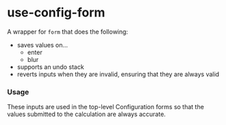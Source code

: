 # use-config-form

A wrapper for `form` that does the following:

- saves values on...
  - enter
  - blur
- supports an undo stack
- reverts inputs when they are invalid, ensuring that they are always valid

### Usage

These inputs are used in the top-level Configuration forms so that
the values submitted to the calculation are always accurate.
